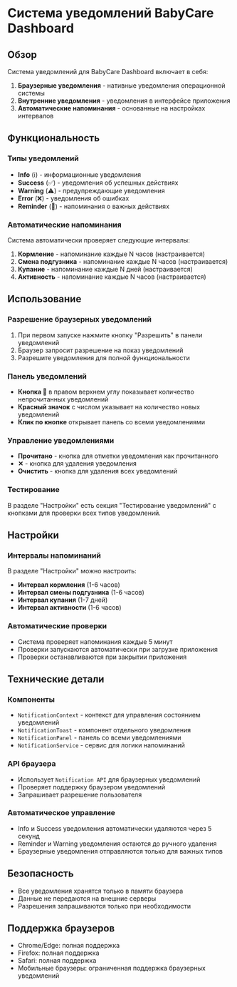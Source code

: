# Система уведомлений BabyCare Dashboard

## Обзор

Система уведомлений для BabyCare Dashboard включает в себя:

1. **Браузерные уведомления** - нативные уведомления операционной системы
2. **Внутренние уведомления** - уведомления в интерфейсе приложения
3. **Автоматические напоминания** - основанные на настройках интервалов

## Функциональность

### Типы уведомлений

- **Info** (ℹ️) - информационные уведомления
- **Success** (✅) - уведомления об успешных действиях
- **Warning** (⚠️) - предупреждающие уведомления
- **Error** (❌) - уведомления об ошибках
- **Reminder** (🔔) - напоминания о важных действиях

### Автоматические напоминания

Система автоматически проверяет следующие интервалы:

1. **Кормление** - напоминание каждые N часов (настраивается)
2. **Смена подгузника** - напоминание каждые N часов (настраивается)
3. **Купание** - напоминание каждые N дней (настраивается)
4. **Активность** - напоминание каждые N часов (настраивается)

## Использование

### Разрешение браузерных уведомлений

1. При первом запуске нажмите кнопку "Разрешить" в панели уведомлений
2. Браузер запросит разрешение на показ уведомлений
3. Разрешите уведомления для полной функциональности

### Панель уведомлений

- **Кнопка 🔔** в правом верхнем углу показывает количество непрочитанных уведомлений
- **Красный значок** с числом указывает на количество новых уведомлений
- **Клик по кнопке** открывает панель со всеми уведомлениями

### Управление уведомлениями

- **Прочитано** - кнопка для отметки уведомления как прочитанного
- **✕** - кнопка для удаления уведомления
- **Очистить** - кнопка для удаления всех уведомлений

### Тестирование

В разделе "Настройки" есть секция "Тестирование уведомлений" с кнопками для проверки всех типов уведомлений.

## Настройки

### Интервалы напоминаний

В разделе "Настройки" можно настроить:

- **Интервал кормления** (1-6 часов)
- **Интервал смены подгузника** (1-6 часов)
- **Интервал купания** (1-7 дней)
- **Интервал активности** (1-6 часов)

### Автоматические проверки

- Система проверяет напоминания каждые 5 минут
- Проверки запускаются автоматически при загрузке приложения
- Проверки останавливаются при закрытии приложения

## Технические детали

### Компоненты

- `NotificationContext` - контекст для управления состоянием уведомлений
- `NotificationToast` - компонент отдельного уведомления
- `NotificationPanel` - панель со всеми уведомлениями
- `NotificationService` - сервис для логики напоминаний

### API браузера

- Использует `Notification API` для браузерных уведомлений
- Проверяет поддержку браузером уведомлений
- Запрашивает разрешение пользователя

### Автоматическое управление

- Info и Success уведомления автоматически удаляются через 5 секунд
- Reminder и Warning уведомления остаются до ручного удаления
- Браузерные уведомления отправляются только для важных типов

## Безопасность

- Все уведомления хранятся только в памяти браузера
- Данные не передаются на внешние серверы
- Разрешения запрашиваются только при необходимости

## Поддержка браузеров

- Chrome/Edge: полная поддержка
- Firefox: полная поддержка
- Safari: полная поддержка
- Мобильные браузеры: ограниченная поддержка браузерных уведомлений
